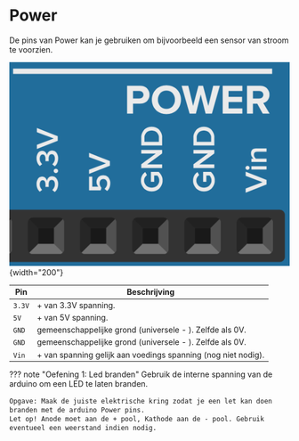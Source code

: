 # Power

De pins van Power kan je gebruiken om bijvoorbeeld een sensor van stroom te voorzien.

![arduino_power](../img/arduino_power.png){width="200"}

| Pin      | Beschrijving                         |
| ----------- | ------------------------------------ |
| `3.3V`       | + van 3.3V spanning. |
| `5V`       | + van 5V spanning. |
| `GND`    | gemeenschappelijke grond (universele - ). Zelfde als 0V.|
| `GND`    | gemeenschappelijke grond (universele - ). Zelfde als 0V.|
| `Vin`    | + van spanning gelijk aan voedings spanning (nog niet nodig).|

??? note "Oefening 1: Led branden"
    Gebruik de interne spanning van de arduino om een LED te laten branden.
    
    Opgave: Maak de juiste elektrische kring zodat je een let kan doen branden met de arduino Power pins.
    Let op! Anode moet aan de + pool, Kathode aan de - pool. Gebruik eventueel een weerstand indien nodig.

